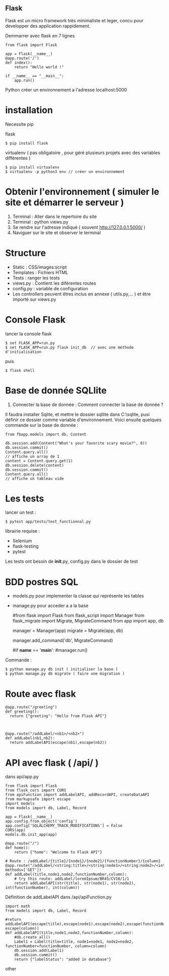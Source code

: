 ## Flask

Flask est un micro framework très minimaliste et leger, concu pour developper des application rappidement.

Demmarrer avec flask en 7 lignes

    from flask import Flask

    app = Flask(__name__)
    @app.route('/')
    def index():
        return "Hello world !"

    if __name__ == "__main__":
        app.run()

Python créer un environnement a l'adresse localhost:5000

installation
===========

Necessite pip

flask

    $ pip install flask

virtualenv ( pas obligatoire ,
pour géré plusieurs projets avec des variables différentes )


    $ pip install virtualenv
    $ virtualenv -p python3 env // créer un environnement

Obtenir l'environnement ( simuler le site et démarrer le serveur )
===========

1. Terminal : Aller dans le repertoire du site
2. Terminal : python views.py
3. Se rendre sur l'adresse indiqué ( souvent http://127.0.0.1:5000/ )
4. Naviguer sur le site et observer le terminal

Structure
===========

- Static : CSS/images:script
- Templates : Fichiers HTML
- Tests : ranger les tests
- views.py : Contient les diférentes routes
- config.py : variable de configuration
- Les controllers peuvent êtres inclus en annexe ( utils.py,... ) et être importé sur views.py


Console Flask
==============

lancer la console flask


    $ set FLASK_APP=run.py
    $ set FLASK_APP=run.py flask init_db  // avec une méthode d'initialisation

puis


    $ flask shell

Base de donnée SQLlite
=======================

1. Connecter la base de donnée :
Comment connecter la base de donnée ?

Il faudra installer Sqlite, et mettre le dossier sqllite dans C:\sqlite, pusi définir ce dossier comme variable d'environnement. Voici ensuite quelques commande sur la base de donnée :


    from fbapp.models import db, Content

    db.session.add(Content("What's your favorite scary movie?", 0))
    db.session.commit()
    Content.query.all()
    // affiche un array de 1
    content = Content.query.get(1)
    db.session.delete(content)
    db.session.commit()
    Content.query.all()
    // affiche un tableau vide

Les tests
=========

lancer un test :


    $ pytest app/tests/test_functionnal.py

librairie requise :
- Selenium
- flask-testing
- pytest

Les tests ont besoin de __init__.py, config.py dans le dossier de test


BDD postres SQL
=================

- models.py pour implementer la classe qui représente les tables
- manage.py pour acceder a a la base



    #from flask import Flask
    from flask_script import Manager
    from flask_migrate import Migrate, MigrateCommand
    from app import app, db


    manager = Manager(app)
    migrate = Migrate(app, db)

    manager.add_command('db', MigrateCommand)

    #if __name__ == '__main__':
        #manager.run()

Commande :


    $ python manage.py db init ( initialiser la base )
    $ python manage.py db migrate ( faire une migration )


Route avec flask
=================


    @app.route("/greeting")
    def greeting():
      return {"greeting": "Hello from Flask API"}



    @app.route("/addLabel/<nb1>/<nb2>")
    def addLabel(nb1,nb2):
      return addLabelAPI(escape(nb1),escape(nb2))


API avec flask ( /api/ )
=================

dans api/app.py


    from flask import Flask
    from flask_cors import CORS
    from apiFunction import addLabelAPI, addRecordAPI, createDataAPI
    from markupsafe import escape
    import models
    from models import db, Label, Record

    app = Flask(__name__)
    app.config.from_object('config')
    app.config['SQLALCHEMY_TRACK_MODIFICATIONS'] = False
    CORS(app)
    models.db.init_app(app)

    @app.route("/")
    def home():
        return {"home": "Welcome to Flask API"}

    # Route : /addLabel/{title}/{node1}/{node2}/{functionNumber}/{column}
    @app.route("/addLabel/<string:title>/<string:node1>/<string:node2>/<int:functionNumber>/<int:column>", methods=['GET'])
    def addLabel(title,node1,node2,functionNumber,column):
        # try this route: addLabel/loremIpsum/BR45/CV10/1/1
        return addLabelAPI(str(title), str(node1), str(node2), int(functionNumber), int(column))

Définition de addLabelAPI dans /api/apiFunction.py


    import math
    from models import db, Label, Record

    #return addLabelAPI(escape(title),escape(node1),escape(node2),escape(functionNumber), escape(column))
    def addLabelAPI(title,node1,node2,functionNumber,column):
        #db.create_all()
        Label1 = Label(title=title, node1=node1, node2=node2, functionNumber=functionNumber, column=column)
        db.session.add(Label1)
        db.session.commit()
        return {"labelStatus": "added in database"}

other
